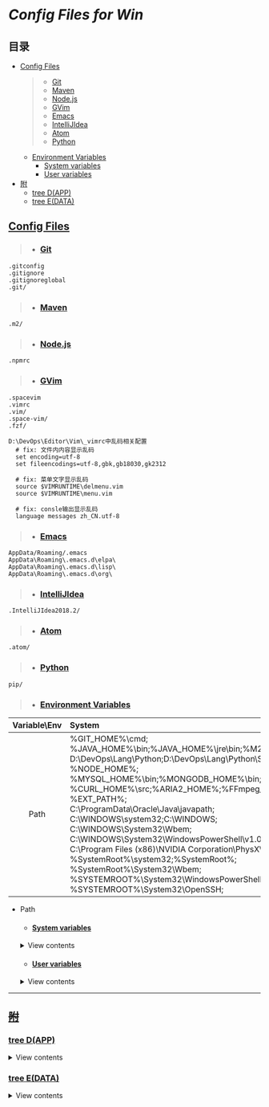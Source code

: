 # ***Config Files for Win***

## 目录
- [Config Files](#config-files "Config Files")
  > - [Git](#git)
  > - [Maven](#maven)
  > - [Node.js](#nodejs)
  > - [GVim](#gvim)
  > - [Emacs](#emacs)
  > - [IntelliJIdea](#intellijidea)
  > - [Atom](#atom)
  > - [Python](#python)
  - [Environment Variables](#environment-variables)
    - [System variables](#system-variables)
    - [User variables](#user-variables)
- [附](#附 "附")
  - [tree D(APP)](#tree-dapp)
  - [tree E(DATA)](#tree-edata)

## [Config Files](#目录)
> - ### [Git](#目录)
  ```
  .gitconfig
  .gitignore
  .gitignoreglobal
  .git/
  ```
> - ### [Maven](#目录)
  ```
  .m2/
  ```
> - ### [Node.js](#目录)
  ```
  .npmrc
  ```
> - ### [GVim](#目录)

  ```
  .spacevim
  .vimrc
  .vim/
  .space-vim/
  .fzf/

  D:\DevOps\Editor\Vim\_vimrc中乱码相关配置
    # fix: 文件内内容显示乱码
    set encoding=utf-8
    set fileencodings=utf-8,gbk,gb18030,gk2312

    # fix: 菜单文字显示乱码
    source $VIMRUNTIME\delmenu.vim
    source $VIMRUNTIME\menu.vim

    # fix: consle输出显示乱码
    language messages zh_CN.utf-8
  ```
> - ### [Emacs](#目录)
  ```
  AppData/Roaming/.emacs
  AppData\Roaming\.emacs.d\elpa\
  AppData\Roaming\.emacs.d\lisp\
  AppData\Roaming\.emacs.d\org\
  ```
> - ### [IntelliJIdea](#目录)
  ```
  .IntelliJIdea2018.2/
  ```
> - ### [Atom](#目录)
  ```
  .atom/
  ```
> - ### [Python](#目录)
  ```
  pip/
  ```
> - ### [Environment Variables](#目录)
Variable\Env|System|User
:-:|:-|-:
Path|%GIT_HOME%\cmd;<br>%JAVA_HOME%\bin;%JAVA_HOME%\jre\bin;%M2_HOME%\bin;<br>D:\DevOps\Lang\Python\;D:\DevOps\Lang\Python\Scripts\;<br>%NODE_HOME%;<br>%MYSQL_HOME%\bin;%MONGODB_HOME%\bin;<br>%CURL_HOME%\src;%ARIA2_HOME%;%FFmpeg_HOME%\bin;<br>%EXT_PATH%;<br>C:\ProgramData\Oracle\Java\javapath;<br>C:\WINDOWS\system32;C:\WINDOWS;<br>C:\WINDOWS\System32\Wbem;<br>C:\WINDOWS\System32\WindowsPowerShell\v1.0\;<br>C:\Program Files (x86)\NVIDIA Corporation\PhysX\Common;<br>%SystemRoot%\system32;%SystemRoot%;<br>%SystemRoot%\System32\Wbem;<br>%SYSTEMROOT%\System32\WindowsPowerShell\v1.0\;<br>%SYSTEMROOT%\System32\OpenSSH\; | D:\DevOps\Lang\Python\Scripts\;<br>D:\DevOps\Lang\Python\;<br>C:\Users\gson\AppData\Local\Programs\Python\Launcher\;<br>D:\DevOps\Other\Fiddler;<br>D:\DevOps\Lang\Node.js\node-win-x64\node_global;<br>C:\Users\gson\AppData\Local\Microsoft\WindowsApps;<br>C:\Users\gson\AppData\Local\atom\bin;
- Path
  - #### [System variables](#目录)

  <details>
  <summary>View contents</summary>

    - GIT_HOME
    ```
    D:\DevOps\VCS\PortableGit
    ```
    - JAVA_HOME
    ```
    D:\DevOps\Lang\Java\JDK9\jdk-9.0.4
    ```
    - CLASSPATH
    ```
    .;%JAVA_HOME%\lib;
    ```
    - M2_HOME
    ```
    D:\DevOps\Build\maven\apache-maven-3.5.4
    ```
    - NODE_HOME
    ```
    D:\DevOps\Lang\Node.js\node-win-x64
    ```
    - NODE_PATH
    ```
    %NODE_HOME%\node_global\node_modules
    ```
    - MYSQL_HOME
    ```
    D:\DevOps\DB\MySQL\mysql-5.7.21-winx64
    ```
    - MONGODB_HOME
    ```
    D:\DevOps\DB\MongoDB\Server\3.6
    ```
    - EXT_PATH
    ```
    %HOMEPATH%\Desktop\ExtPath;
    %USERPROFILE%\Desktop\ExtPath;
    ```
    - CURL_HOME
    ```
    D:\DevOps\Other\curl-7.61.1-win64-mingw
    ```
    - ARIA2_HOME
    ```
    D:\DevOps\Other\aria2-1.33.1-win-64bit-build1
    ```
    - FFmpeg_HOME
    ```
    D:\DevOps\Other\ffmpeg-4.0.2-win64-static
    ```
    - Path
    ```
    %GIT_HOME%\cmd;
    %JAVA_HOME%\bin;%JAVA_HOME%\jre\bin;
    %M2_HOME%\bin;
    D:\DevOps\Lang\Python\;D:\DevOps\Lang\Python\Scripts\;
    %NODE_HOME%;
    %MYSQL_HOME%\bin;%MONGODB_HOME%\bin;
    %CURL_HOME%\src;
    %ARIA2_HOME%;%FFmpeg_HOME%\bin;
    %EXT_PATH%;
    C:\ProgramData\Oracle\Java\javapath;
    C:\WINDOWS\system32;C:\WINDOWS;
    C:\WINDOWS\System32\Wbem;
    C:\WINDOWS\System32\WindowsPowerShell\v1.0\;
    C:\Program Files (x86)\NVIDIA Corporation\PhysX\Common;
    %SystemRoot%\system32;
    %SystemRoot%;%SystemRoot%\System32\Wbem;
    %SYSTEMROOT%\System32\WindowsPowerShell\v1.0\;
    %SYSTEMROOT%\System32\OpenSSH\;
    ```
  </details>

  - #### [User variables](#目录)

  <details>
  <summary>View contents</summary>

    - Path
    ```
    D:\DevOps\Lang\Python\Scripts\;
    D:\DevOps\Lang\Python\;
    C:\Users\gson\AppData\Local\Programs\Python\Launcher\;
    D:\DevOps\Other\Fiddler;
    D:\DevOps\Lang\Node.js\node-win-x64\node_global;
    C:\Users\gson\AppData\Local\Microsoft\WindowsApps;
    C:\Users\gson\AppData\Local\atom\bin;
    ```
  </details>

---
## ~~[附](#目录)~~
### [tree D(APP)](#目录)

<details>
<summary>View contents</summary>

```
D:.
├─App
├─DevOps
│  ├─Build
│  ├─Cache
│  ├─CLI
│  ├─DB
│  ├─Editor
│  ├─IDE
│  ├─Lang
│  │  ├─Java
│  │  ├─Node.js
│  │  └─Python
│  ├─Other
│  ├─Server
│  ├─VCS
│  └─VM
│      ├─VirtualBox
│      ├─VirtualBox VMs
│      ├─VMware
│      └─VMware VMs
└─Temp
```
</details>

### [tree E(DATA)](#目录)

<details>
<summary>View contents</summary>

```
E:.
├─Bakup
├─Game
│  ├─Battle.net
│  ├─StartCraft II
│  ├─War3
│  └─YGOPro2完整版
└─Res
    ├─Gson
    │  ├─JsonGoow3cgle
    │  │  └─唯吾是从
    │  ├─own
    │  └─x010.org.com
    │      |─5B
    |      └─7986
    └─R.24
        ├─AppHub
        │  ├─ExtDesktop
        │  ├─Game
        │  ├─sysmir
        │  └─VirtualDesktop
        ├─ch
        │  └─易经的智慧
        ├─comp
        │  ├─DevOps
        │  │  ├─Dev
        │  │  │  └─Lang
        │  │  ├─o
        │  │  ├─Ops
        │  │  └─os
        │  │      ├─linux
        │  │      ├─pe
        │  │      └─win
        │  └─Lib
        │      └─Doc
        ├─github
        ├─img
        │  └─wallpaper
        ├─phone.bak
        │  ├─data
        │  ├─img
        │  ├─music
        │  │  ├─bgm
        │  │  └─ringtone
        │  └─video
        ├─Toolkit
        │  ├─Dev
        │  │  ├─Build
        │  │  ├─Cache
        │  │  ├─CLI
        │  │  ├─DB
        │  │  ├─Editor
        │  │  ├─IDE
        │  │  ├─Lang
        │  │  │  ├─Java
        │  │  │  ├─NodeJS
        │  │  │  └─python
        │  │  ├─Other
        │  │  ├─Server
        │  │  ├─VCS
        │  │  └─VM
        │  ├─Ops
        │  │  └─Soft-- CLI vs. GUI
        │  │      └─tmux
        │  └─Other
        └─video
```
</details>
